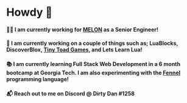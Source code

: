 # Howdy 👋

#### 👨‍💻 I am currently working for [MELON](https://melonverse.com) as a Senior Engineer!

#### 🚧 I am currently working on a couple of things such as; LuaBlocks, DiscoverBlox, [Tiny Toad Games](https://github.com/Tiny-Toad-Games), and Lets Learn Lua!

#### 📚 I am currently learning Full Stack Web Development in a 6 month bootcamp at Georgia Tech. I am also experimenting with the [Fennel](https://fennel-lang.org/) programming language!

#### 📬 Reach out to me on Discord @ Dirty Dan #1258

<!--
**Jamtoad/jamtoad** is a ✨ _special_ ✨ repository because its `README.md` (this file) appears on your GitHub profile.

Here are some ideas to get you started:

- 🔭 I’m currently working on ...
- 🌱 I’m currently learning ...
- 👯 I’m looking to collaborate on ...
- 🤔 I’m looking for help with ...
- 💬 Ask me about ...
- 📫 How to reach me: ...
- 😄 Pronouns: ...
- ⚡ Fun fact: ...
-->
